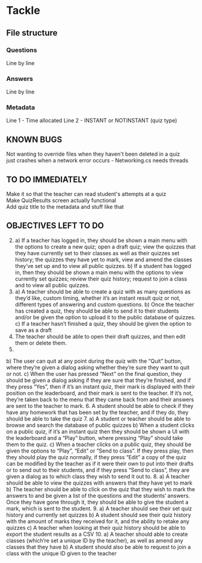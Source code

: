 # Tackle

## File structure

### Questions
Line by line
### Answers
Line by line
### Metadata
Line 1 - Time allocated
Line 2 - INSTANT or NOTINSTANT (quiz type)

## KNOWN BUGS
Not wanting to override files when they haven't been deleted in a quiz <br />
just crashes when a network error occurs - Networking.cs needs threads

## TO DO IMMEDIATELY
Make it so that the teacher can read student's attempts at a quiz <br />
Make QuizResults screen actually functional <br />
Add quiz title to the metadata and stuff like that 

## OBJECTIVES LEFT TO DO

2.	a) If a teacher has logged in, they should be shown a main menu with the options to create a new quiz; open a draft quiz; view the quizzes that they have 
currently set to their classes as well as their quizzes set history; the quizzes they have yet to mark, view and amend the classes they’ve set up and to view 
all public quizzes.
b) If a student has logged in, then they should be shown a main menu with the options to view currently set quizzes; review their quiz history; request to join 
a class and to view all public quizzes.
3.	a) A teacher should be able to create a quiz with as many questions as they’d like, custom timing, whether it’s an instant result quiz or not, different 
types of answering and custom questions.
b) Once the teacher has created a quiz, they should be able to send it to their students and/or be given the option to upload it to the public database of 
quizzes.
c) If a teacher hasn’t finished a quiz, they should be given the option to save as a draft
4.	The teacher should be able to open their draft quizzes, and then edit them or delete them.
5.
b) The user can quit at any point during the quiz with the “Quit” button, where they’re given a dialog asking whether they’re sure they want to quit or not.
c) When the user has pressed “Next” on the final question, they should be given a dialog asking if they are sure that they’re finished, and if they press “Yes”, 
then if it’s an instant quiz, their mark is displayed with their position on the leaderboard, and their mark is sent to the teacher. If it’s not, they’re taken 
back to the menu that they came back from and their answers are sent to the teacher to mark.
6.	A student should be able to check if they have any homework that has been set by the teacher, and if they do, they should be able to take the quiz
7.	a) A student or teacher should be able to browse and search the database of public quizzes
b) When a student clicks on a public quiz, if it’s an instant quiz then they should be shown a UI with the leaderboard and a “Play” button, where pressing “Play”
 should take them to the quiz.
c) When a teacher clicks on a public quiz, they should be given the options to “Play”, “Edit” or “Send to class”. If they press play, then they should play the 
quiz normally, if they press “Edit” a copy of the quiz can be modified by the teacher as if it were their own to put into their drafts or to send out to their 
students, and if they press “Send to class”, they are given a dialog as to which class they wish to send it out to.
8.	a) A teacher should be able to view the quizzes with answers that they have yet to mark
	b) The teacher should be able to click on the quiz that they wish to mark the answers to and be given a list of the questions and the students’ answers. Once 
	they have gone through it, they should be able to give the student a mark, which is sent to the student.
9.	a) A teacher should see their set quiz history and currently set quizzes
b) A student should see their quiz history with the amount of marks they received for it, and the ability to retake any quizzes
c) A teacher when looking at their quiz history should be able to export the student results as a CSV
10.	a) A teacher should able to create classes (which’re set a unique ID by the teacher), as well as amend any classes that they have
b) A student should also be able to request to join a class with the unique ID given to the teacher
